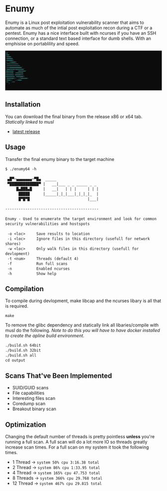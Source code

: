 # Enumy

Enumy is a Linux post exploitation vulnerability scanner that aims to automate as much of the intial post exploitation recon during a CTF or a pentest. Enumy has a nice interface built with ncurses if you have an SSH connection, or a standard text based interface for dumb shells. With an emphisise on portablility and speed.

![Example](./docs/svg/example.svg)

## Installation

You can download the final binary from the release x86 or x64 tab. _Statically linked to musl_

- [latest release](https://github.com/luke-goddard/enumy/releases)

## Usage

Transfer the final enumy binary to the target machine

```
$ ./enumy64 -h

 ▄█▀─▄▄▄▄▄▄▄─▀█▄  _____
 ▀█████████████▀ |   __|___ _ _ _____ _ _
     █▄███▄█     |   __|   | | |     | | |
      █████      |_____|_|_|___|_|_|_|_  |
      █▀█▀█                          |___|

------------------------------------------

Enumy - Used to enumerate the target environment and look for common
security vulnerabilities and hostspots

 -o <loc>     Save results to location
 -i <loc>     Ignore files in this directory (usefull for network shares)
 -w <loc>     Only walk files in this directory (usefull for devlopment)
 -t <num>     Threads (default 4)
 -f           Run full scans
 -n           Enabled ncurses
 -h           Show help
 ```

## Compilation

To compile during devlopment, make libcap and the ncurses libary is all that is required.

```shell
make
```

To remove the glibc dependency and statically link all libaries/compile with musl do the following. _Note to do this you will have to have docker installed to create the apline build environment._

```shells
./build.sh 64bit
./build.sh 32bit
./build.sh all
cd output
```

## Scans That've Been Implemented

- SUID/GUID scans
- File capabilities
- Interesting files scan
- Coredump scan
- Breakout binary scan

## Optimization

Changing the default number of threads is pretty pointless __unless__  you're running a full scan. A full scan will do a lot more IO so threads greatly increase scan times. For a full scan on my system it took the following times.

- 1 Thread  -> `system 50% cpu 3:16.38 total`
- 2 Thread  -> `system 86% cpu 1:33.95 total`
- 4 Thread  -> `system 165% cpu 47.753 total`
- 8 Threads -> `system 366% cpu 29.768 total`
- 12 Thread -> `system 467% cpu 29.815 total`
